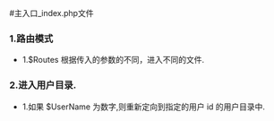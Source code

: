#主入口_index.php文件

### 1.路由模式
* 1.$Routes 根据传入的参数的不同，进入不同的文件.


### 2.进入用户目录.
* 1.如果 $UserName 为数字,则重新定向到指定的用户 id 的用户目录中.
